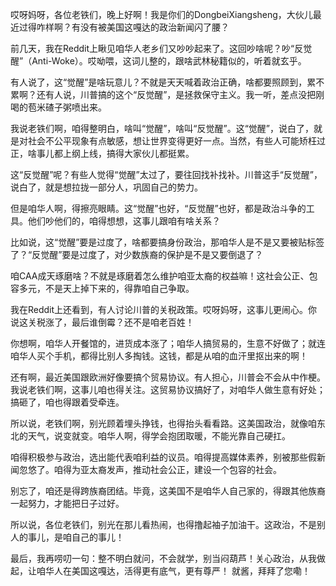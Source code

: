哎呀妈呀，各位老铁们，晚上好啊！我是你们的DongbeiXiangsheng，大伙儿最近过得咋样啊？有没有被美国这嘎达的政治新闻闪了腰？

前几天，我在Reddit上瞅见咱华人老乡们又吵吵起来了。这回吵啥呢？吵“反觉醒”（Anti-Woke）。哎呦喂，这词儿整的，跟啥武林秘籍似的，听着就玄乎。

有人说了，这“觉醒”是啥玩意儿？不就是天天喊着政治正确，啥都要照顾到，累不累啊？还有人说，川普搞的这个“反觉醒”，是拯救保守主义。我一听，差点没把刚喝的苞米碴子粥喷出来。

我说老铁们啊，咱得整明白，啥叫“觉醒”，啥叫“反觉醒”。这“觉醒”，说白了，就是对社会不公平现象有点敏感，想让世界变得更好一点。当然，有些人可能矫枉过正，啥事儿都上纲上线，搞得大家伙儿都挺累。

这“反觉醒”呢？有些人觉得“觉醒”太过了，要往回找补找补。川普这手“反觉醒”，说白了，就是想拉拢一部分人，巩固自己的势力。

但是咱华人啊，得擦亮眼睛。这“觉醒”也好，“反觉醒”也好，都是政治斗争的工具。他们吵他们的，咱得想想，这事儿跟咱有啥关系？

比如说，这“觉醒”要是过度了，啥都要搞身份政治，那咱华人是不是又要被贴标签了？“反觉醒”要是过度了，对少数族裔的保护是不是又要倒退了？

咱CAA成天琢磨啥？不就是琢磨着怎么维护咱亚太裔的权益嘛！这社会公正、包容多元，不是天上掉下来的，得靠咱自己争取。

我在Reddit上还看到，有人讨论川普的关税政策。哎呀妈呀，这事儿更闹心。你说这关税涨了，最后谁倒霉？还不是咱老百姓！

你想啊，咱华人开餐馆的，进货成本涨了；咱华人搞贸易的，生意不好做了；就连咱华人买个手机，都得比别人多掏钱。这钱，都是从咱的血汗里抠出来的啊！

还有啊，最近美国跟欧洲好像要搞个贸易协议。有人担心，川普会不会从中作梗。我说老铁们啊，这事儿咱也得关注。这贸易协议搞好了，对咱华人做生意有好处；搞砸了，咱也得跟着受牵连。

所以说，老铁们啊，别光顾着埋头挣钱，也得抬头看看路。这美国政治，就像咱东北的天气，说变就变。咱华人啊，得学会抱团取暖，不能光靠自己硬扛。

咱得积极参与政治，选出能代表咱利益的议员。咱得提高媒体素养，别被那些假新闻忽悠了。咱得为亚太裔发声，推动社会公正，建设一个包容的社会。

别忘了，咱还是得跨族裔团结。毕竟，这美国不是咱华人自己家的，得跟其他族裔一起努力，才能把日子过好。

所以说，各位老铁们，别光在那儿看热闹，也得撸起袖子加油干。这政治，不是别人的事儿，是咱自己的事儿！

最后，我再唠叨一句：整不明白就问，不会就学，别当闷葫芦！关心政治，从我做起，让咱华人在美国这嘎达，活得更有底气，更有尊严！
就酱，拜拜了您嘞！